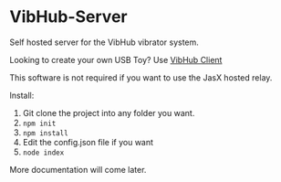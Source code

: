# VibHub-Server
Self hosted server for the VibHub vibrator system.

Looking to create your own USB Toy? Use [VibHub Client](https://github.com/JasXSL/VibHub-Client)

This software is not required if you want to use the JasX hosted relay.

Install:

1. Git clone the project into any folder you want.
2. `npm init`
3. `npm install`
4. Edit the config.json file if you want
5. `node index`

More documentation will come later.
